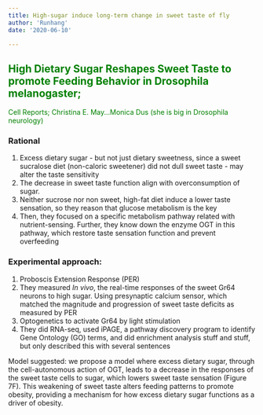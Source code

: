 ```yaml
---
title: High-sugar induce long-term change in sweet taste of fly
author: 'Runhang'
date: '2020-06-10'

---
```

## <font color=green>High Dietary Sugar Reshapes Sweet Taste to promote Feeding Behavior in Drosophila melanogaster;
Cell Reports; Christina E. May...Monica Dus (she is big in Drosophila neurology) </font>

### Rational
1. Excess dietary sugar - but not just dietary sweetness, since a sweet sucralose diet (non-caloric sweetener) did not dull sweet taste - may alter the taste sensitivity
2. The decrease in sweet taste function align with overconsumption of sugar.
3. Neither sucrose nor non sweet, high-fat diet induce a lower taste sensation, so they reason that glucose metabolism is the key
4. Then, they focused on a specific metabolism pathway related with nutrient-sensing. Further, they know down the enzyme OGT in this pathway, which restore taste sensation function and prevent overfeeding

### Experimental approach:

1. Proboscis Extension Response (PER)
2. They measured *In vivo*, the real-time responses of the sweet Gr64 neurons to high sugar. Using presynaptic calcium sensor, which matched the magnitude and progression of sweet taste deficits as measured by PER
3. Optogenetics to activate Gr64 by light stimulation
4. They did RNA-seq, used iPAGE, a pathway discovery program to identify Gene Ontology (GO) terms, and did enrichment analysis stuff and stuff, but only described this with several sentences


Model suggested: we propose a model where excess dietary sugar, through the cell-autonomous action of OGT, leads to a decrease in the responses of the sweet taste cells to sugar, which lowers sweet taste sensation (Figure 7F). This weakening of sweet taste alters feeding patterns to promote obesity, providing a mechanism for how excess dietary sugar functions as a driver of obesity.
